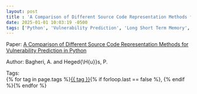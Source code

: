 ```yaml
---
layout: post
title : 'A Comparison of Different Source Code Representation Methods for Vulnerability Prediction in Python'
date: 2025-01-01 10:03:19 -0500
tags: ['Python', 'Vulnerability Prediction', 'Long Short Term Memory', 'Tokenizer']
---
```

Paper: [A Comparison of Different Source Code Representation Methods for Vulnerability Prediction in Python](https://link.springer.com/10.1007/978-3-030-85347-1_20)

Author: Bagheri, A.
and Heged{\H{u}}s, P.




 Tags:  
        <span>{% for tag in page.tags %}<a href="{{ site.baseurl }}tags/#{{ tag | slugify }}">{{ tag }}</a>{% if forloop.last == false %}, {% endif %}{% endfor %}</span>
